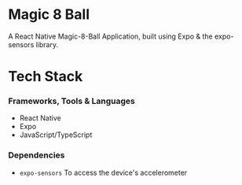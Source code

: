 # Magic 8 Ball

A React Native Magic-8-Ball Application, built using Expo & the expo-sensors library.

# Tech Stack

### Frameworks, Tools & Languages

- React Native
- Expo
- JavaScript/TypeScript

### Dependencies

- `expo-sensors` To access the device's accelerometer
